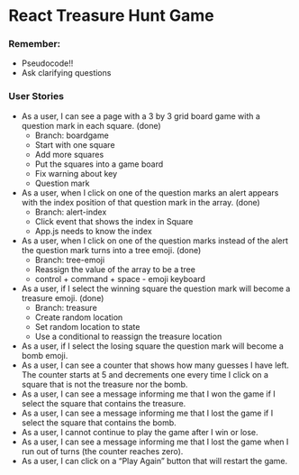 # React Treasure Hunt Game

### Remember:
- Pseudocode!!
- Ask clarifying questions

### User Stories
- As a user, I can see a page with a 3 by 3 grid board game with a question mark in each square. (done)
  - Branch: boardgame
  - Start with one square
  - Add more squares
  - Put the squares into a game board
  - Fix warning about key
  - Question mark
- As a user, when I click on one of the question marks an alert appears with the index position of that question mark in the array. (done)
  - Branch: alert-index
  - Click event that shows the index in Square
  - App.js needs to know the index
- As a user, when I click on one of the question marks instead of the alert the question mark turns into a tree emoji. (done)
  - Branch: tree-emoji
  - Reassign the value of the array to be a tree
  - control + command + space - emoji keyboard
- As a user, if I select the winning square the question mark will become a treasure emoji. (done)
  - Branch: treasure
  - Create random location
  - Set random location to state
  - Use a conditional to reassign the treasure location
- As a user, if I select the losing square the question mark will become a bomb emoji.
- As a user, I can see a counter that shows how many guesses I have left. The counter starts at 5 and decrements one every time I click on a square that is not the treasure nor the bomb.
- As a user, I can see a message informing me that I won the game if I select the square that contains the treasure.
- As a user, I can see a message informing me that I lost the game if I select the square that contains the bomb.
- As a user, I cannot continue to play the game after I win or lose.
- As a user, I can see a message informing me that I lost the game when I run out of turns (the counter reaches zero).
- As a user, I can click on a “Play Again” button that will restart the game.

